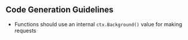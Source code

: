 ## Code Generation Guidelines

- Functions should use an internal `ctx.Background()` value for making requests
